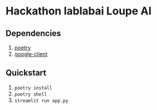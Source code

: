 # Hackathon lablabai Loupe AI


## Dependencies 

1. [poetry](https://python-poetry.org/)
2. [google-client](https://developers.google.com/docs/api/quickstart/python#install_the_google_client_library)
   
## Quickstart 

1. `poetry install` 
2. `poetry shell` 
3. `streamlit run app.py`

